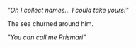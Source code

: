*"Oh I collect names... I could take yours!"*

The sea churned around him.

*"You can call me Prismari"*
